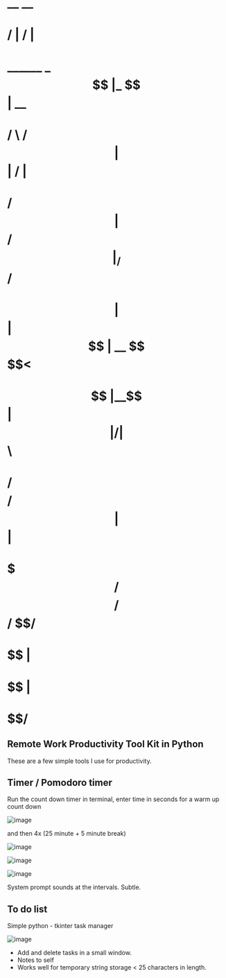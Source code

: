 #              __      __       
#             /  |    /  |      
#   ______   _$$ |_   $$ |   __ 
#  /      \ / $$   |  $$ |  /  |
# /$$$$$$  |$$$$$$/   $$ |_/$$/ 
# $$ |  $$ |  $$ | __ $$   $$<  
# $$ |__$$ |  $$ |/  |$$$$$$  \ 
# $$    $$/   $$  $$/ $$ | $$  |
# $$$$$$$/     $$$$/  $$/   $$/ 
# $$ |                          
# $$ |                          
# $$/                           

## Remote Work Productivity Tool Kit in Python

These are a few simple tools I use for productivity. 

## Timer / Pomodoro timer 
Run the count down timer in terminal, enter time in seconds for a warm up count down

![image](https://user-images.githubusercontent.com/31022640/150668121-cd04d2e6-226c-480b-938d-a2d236a9ad1a.png)

and then 4x (25 minute + 5 minute break) 

![image](https://user-images.githubusercontent.com/31022640/150668357-13055153-7bf8-4a41-a422-3d73d8679764.png)

![image](https://user-images.githubusercontent.com/31022640/150668943-04b3f2a7-d42c-4ba6-b2e8-905117294a94.png)

![image](https://user-images.githubusercontent.com/31022640/150669064-264f7741-cfb8-4aae-a29f-6e553a3c0379.png)

System prompt sounds at the intervals. Subtle.

## To do list
Simple python - tkinter task manager

![image](https://user-images.githubusercontent.com/31022640/150669637-b6e3cfac-dd7b-4c35-8519-15ccb5f2fc95.png)

  - Add and delete tasks in a small window.
  - Notes to self
  - Works well for temporary string storage < 25 characters in length.


